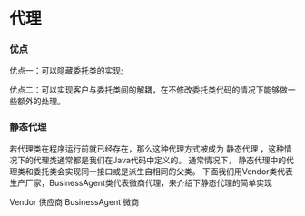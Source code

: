 # 代理
### 优点
优点一：可以隐藏委托类的实现;

优点二：可以实现客户与委托类间的解耦，在不修改委托类代码的情况下能够做一些额外的处理。

### 静态代理

若代理类在程序运行前就已经存在，那么这种代理方式被成为 静态代理 ，这种情况下的代理类通常都是我们在Java代码中定义的。 通常情况下， 静态代理中的代理类和委托类会实现同一接口或是派生自相同的父类。 下面我们用Vendor类代表生产厂家，BusinessAgent类代表微商代理，来介绍下静态代理的简单实现

Vendor 供应商
BusinessAgent 微商